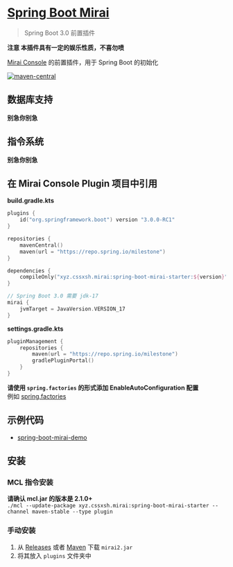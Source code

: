 # [Spring Boot Mirai](https://github.com/cssxsh/spring-boot-mirai)

> Spring Boot 3.0 前置插件

**注意 本插件具有一定的娱乐性质，不喜勿喷**

[Mirai Console](https://github.com/mamoe/mirai-console) 的前置插件，用于 Spring Boot 的初始化  

[![maven-central](https://img.shields.io/maven-central/v/xyz.cssxsh.mirai/spring-boot-mirai)](https://search.maven.org/artifact/xyz.cssxsh.mirai/spring-boot-mirai)

## 数据库支持

**别急你别急**

## 指令系统

**别急你别急**

## 在 Mirai Console Plugin 项目中引用

**build.gradle.kts**
```kotlin
plugins {
    id("org.springframework.boot") version "3.0.0-RC1"
}

repositories {
    mavenCentral()
    maven(url = "https://repo.spring.io/milestone")
}

dependencies {
    compileOnly("xyz.cssxsh.mirai:spring-boot-mirai-starter:${version}")
}

// Spring Boot 3.0 需要 jdk-17
mirai {
    jvmTarget = JavaVersion.VERSION_17
}
```

**settings.gradle.kts**
```kotlin
pluginManagement {
    repositories {
        maven(url = "https://repo.spring.io/milestone")
        gradlePluginPortal()
    }
}
```

**请使用 `spring.factories` 的形式添加 EnableAutoConfiguration 配置**   
例如 [spring.factories](spring-boot-mirai-demo/src/main/resources/META-INF/spring.factories)

## 示例代码

* [spring-boot-mirai-demo](spring-boot-mirai-demo)

## 安装

### MCL 指令安装

**请确认 mcl.jar 的版本是 2.1.0+**  
`./mcl --update-package xyz.cssxsh.mirai:spring-boot-mirai-starter --channel maven-stable --type plugin`

### 手动安装

1. 从 [Releases](https://github.com/cssxsh/spring-boot-mirai/releases) 或者 [Maven](https://repo1.maven.org/maven2/xyz/cssxsh/mirai/spring-boot-mirai/) 下载 `mirai2.jar`
2. 将其放入 `plugins` 文件夹中